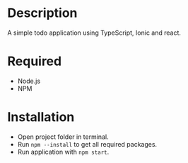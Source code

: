 # Description
A simple todo application using TypeScript, Ionic and react.
# Required
- Node.js
- NPM
# Installation
- Open project folder in terminal.
- Run `npm --install` to get all required packages.
- Run application with `npm start`.
